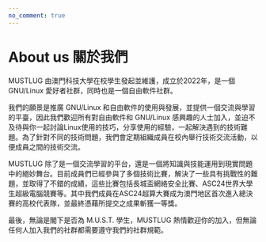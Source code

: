 ```yaml
---
no_comment: true
---
```


# About us 關於我們

MUSTLUG 由澳門科技大學在校學生發起並維護，成立於2022年，是一個 GNU/Linux 愛好者社群，同時也是一個自由軟件社群。

我們的願景是推廣 GNU/Linux 和自由軟件的使用與發展，並提供一個交流與學習的平臺，因此我們歡迎所有對自由軟件和 GNU/Linux 感興趣的人士加入，並迫不及待與你一起討論Linux使用的技巧，分享使用的經驗，一起解決遇到的技術難題。為了針對不同的技術問題，我們會定期組織成員在校內舉行技術交流活動，以便成員之間的技術交流。

MUSTLUG 除了是一個交流學習的平台，還是一個將知識與技能運用到現實問題中的絕妙舞台。目前成員們已經參與了多個技術比賽，解決了一些具有挑戰性的難題，並取得了不錯的成績，這些比賽包括長城盃網絡安全比賽、ASC24世界大學生超級電腦競賽等。其中我們成員在ASC24超算大賽成为澳門地区首次進入總決賽的高校代表隊，並最終憑藉所提交之成果斬獲一等獎。

最後，無論是閣下是否為 M.U.S.T. 學生，MUSTLUG 熱情歡迎你的加入，但無論任何人加入我們的社群都需要遵守我們的社群規範。
